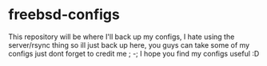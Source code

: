 # freebsd-configs
This repository will be where I'll back up my configs, I hate using the server/rsync thing so ill just back up here, you guys can take some of my configs just dont forget to credit me ; -;
I hope you find my configs useful :D
